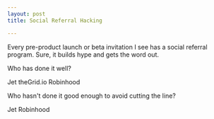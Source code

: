 ```yaml
---
layout: post
title: Social Referral Hacking

---
```


Every pre-product launch or beta invitation I see has a social referral program.
Sure, it builds hype and gets the word out. 

Who has done it well?

Jet
theGrid.io
Robinhood

Who hasn't done it good enough to avoid cutting the line?

Jet
Robinhood
